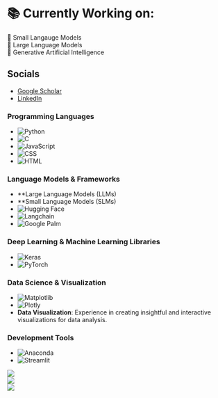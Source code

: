 # 📚 Currently Working on:
🎯 Small Langauge Models <br>
🎯 Large Language Models <br>
🎯 Generative Artificial Intelligence<br>


## Socials

- [Google Scholar](https://scholar.google.com/citations?user=gHijsXAAAAAJ&hl=en)
- [LinkedIn](https://www.linkedin.com/in/shreshtha-singh-173b55188/)

### **Programming Languages**
- ![Python](https://img.shields.io/badge/Python-%2314354C?style=for-the-badge&logo=python&logoColor=white)
- ![C](https://img.shields.io/badge/C-%2300599C?style=for-the-badge&logo=c&logoColor=white)
- ![JavaScript](https://img.shields.io/badge/JavaScript-%23323330?style=for-the-badge&logo=javascript&logoColor=F7DF1E)
- ![CSS](https://img.shields.io/badge/CSS-%231572B6?style=for-the-badge&logo=css3&logoColor=white)
- ![HTML](https://img.shields.io/badge/HTML-%23E34F26?style=for-the-badge&logo=html5&logoColor=white)

### **Language Models & Frameworks**
- **Large Language Models (LLMs)
- **Small Language Models (SLMs)
- ![Hugging Face](https://img.shields.io/badge/Hugging%20Face%20Transformers-%23000000?style=for-the-badge&logo=huggingface&logoColor=white)
- ![Langchain](https://img.shields.io/badge/LangChain-%23000000?style=for-the-badge&logo=python&logoColor=white)
- ![Google Palm](https://img.shields.io/badge/Google%20Palm-%2300B5E2?style=for-the-badge&logo=google&logoColor=white)

### **Deep Learning & Machine Learning Libraries**
- ![Keras](https://img.shields.io/badge/Keras-%23D00000?style=for-the-badge&logo=keras&logoColor=white)
- ![PyTorch](https://img.shields.io/badge/PyTorch-%23EE4C2C?style=for-the-badge&logo=pytorch&logoColor=white)

### **Data Science & Visualization**
- ![Matplotlib](https://img.shields.io/badge/Matplotlib-%2300A8E8?style=for-the-badge&logo=matplotlib&logoColor=white)
- ![Plotly](https://img.shields.io/badge/Plotly-%233F4C6B?style=for-the-badge&logo=plotly&logoColor=white)
- **Data Visualization**: Experience in creating insightful and interactive visualizations for data analysis.

### **Development Tools**
- ![Anaconda](https://img.shields.io/badge/Anaconda-%2348A9A6?style=for-the-badge&logo=anaconda&logoColor=white)
- ![Streamlit](https://img.shields.io/badge/Streamlit-%23FF4F00?style=for-the-badge&logo=streamlit&logoColor=white)


![](https://github-readme-stats.vercel.app/api?username=ShreshthaSingh011&theme=dark&hide_border=false&include_all_commits=true&count_private=true)<br/>
![](https://github-readme-streak-stats.herokuapp.com/?user=ShreshthaSingh011&theme=dark&hide_border=false)<br/>
![](https://github-readme-stats.vercel.app/api/top-langs/?username=ShreshthaSingh011&theme=dark&hide_border=false&include_all_commits=true&count_private=true&layout=compact)
